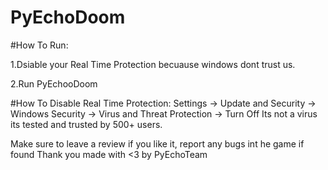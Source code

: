 # PyEchoDoom

#How To  Run:

1.Dsiable your Real Time Protection becuause windows dont trust us. 

2.Run PyEchooDoom

#How To Disable Real Time Protection:
Settings -> Update and Security -> Windows Security -> Virus and Threat Protection -> Turn Off
Its not a virus its tested and trusted by 500+ users.


Make sure to leave a review if you like it, report any bugs int he game if found
Thank you
made with <3 by PyEchoTeam
